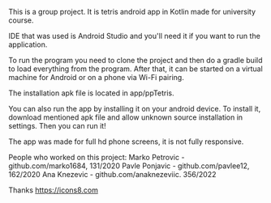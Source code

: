 This is a group project.
It is tetris android app in Kotlin made for university course.

IDE that was used is Android Studio and you'll need it if you want to run the application.

To run the program you need to clone the project and then do a gradle build to load everything from the program. After that, it can be started on a virtual machine for Android or on a phone via Wi-Fi pairing.

The installation apk file is located in app/ppTetris.

You can also run the app by installing it on your android device. To install it, download mentioned apk file and allow unknown source installation in settings. Then you can run it!

The app was made for full hd phone screens, it is not fully responsive.


People who worked on this project:
Marko Petrovic - github.com/marko1684, 131/2020
Pavle Ponjavic - github.com/pavlee12, 162/2020
Ana Knezevic - github.com/anaknezeviic. 356/2022


Thanks https://icons8.com
